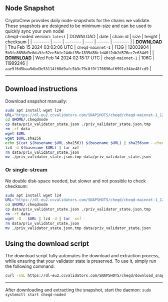 ## Node Snapshot
CryptoCrew provides daily node-snapshots for the chains we validate. These snapshots are designed to be minimum-size and can be used to quickly sync your own node!  
cheqd-noded version: `latest`
| DOWNLOAD | date | chain id | size | height | checksum |
| -------- | ---- | -------- | ---- | ------ | -------- |
| **[DOWNLOAD](https://dl-eu2.ccvalidators.com/SNAPSHOTS/cheqd/cheqd-mainnet-1_12003904.tar.lz4)** | Thu Feb 15 2024 03:03:06 UTC | `cheqd-mainnet-1` | 113G | 12003904 | `5b3fc8858d9e0da3fe32ee5bfe24dbf35e1835d88cfd46f2db2d576ec7e634d9` |
| **[DOWNLOAD](https://dl-eu2.ccvalidators.com/SNAPSHOTS/cheqd/cheqd-mainnet-1_11989246.tar.lz4)** | Wed Feb 14 2024 02:18:17 UTC | `cheqd-mainnet-1` | 106G | 11989246 | `aae9f6d5baa5dbd3e53114f68d9afc5b3c79c8f9f170896af6991e34be48fcd9` |

---

## Download instructions
Download snapshot manually:
```sh
sudo apt install wget lz4
URL="https://dl-eu2.ccvalidators.com/SNAPSHOTS/cheqd/cheqd-mainnet-1_12003904.tar.lz4"
cd $HOME/.cheqdnode
cp data/priv_validator_state.json ./priv_validator_state.json.tmp
rm -rf data
wget $URL
wget $URL.sha256
echo $(cat $(basename $URL.sha256)) $(basename $URL) | sha256sum --check
lz4 -d $(basename $URL) | tar xvf -
rm data/priv_validator_state.json
mv ./priv_validator_state.json.tmp data/priv_validator_state.json
```

### Or single-stream
No double disk-space needed, but slower and not possible to check checksum:
```sh
sudo apt install wget lz4
URL="https://dl-eu2.ccvalidators.com/SNAPSHOTS/cheqd/cheqd-mainnet-1_12003904.tar.lz4"
cd $HOME/.cheqdnode
cp data/priv_validator_state.json ./priv_validator_state.json.tmp
rm -rf data
wget -O - $URL | lz4 -d | tar -xvf -
rm data/priv_validator_state.json
mv ./priv_validator_state.json.tmp data/priv_validator_state.json
```





## Using the download script

The download script fully automates the download and extraction process, while ensuring that your validator state is preserved. To use it, simply run the following command:
```sh
curl -sSL https://dl-eu2.ccvalidators.com/SNAPSHOTS/cheqd/download_snapshot.sh | bash
```
---

After downloading and extracting the snapshot, start the daemon: `sudo systemctl start cheqd-noded`

